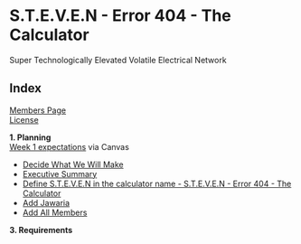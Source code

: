 # S.T.E.V.E.N - Error 404 - The Calculator
Super Technologically Elevated Volatile Electrical Network

## Index

[Members Page](https://github.com/solarZoey/CYBR_404_Project1_Team4/blob/main/Week_1/Members_Page.md)<br>
[License](https://github.com/solarZoey/CYBR_404_Project1_Team4/blob/main/README.md)

**1. Planning**
<br>[Week 1 expectations](https://canvas.unk.edu/courses/51421/assignments/672342) via Canvas
   
   - [Decide What We Will Make](https://github.com/solarZoey/CYBR_404_Project1_Team4/issues/7) 
   - [Executive Summary](https://github.com/solarZoey/CYBR_404_Project1_Team4/blob/main/Documentation/ExecutiveSummary.md)
   - [Define S.T.E.V.E.N in the calculator name - S.T.E.V.E.N - Error 404 - The Calculator](https://github.com/solarZoey/CYBR_404_Project1_Team4/issues/14)
   - [Add Jawaria](https://github.com/solarZoey/CYBR_404_Project1_Team4/issues/1)
   - [Add All Members](https://github.com/solarZoey/CYBR_404_Project1_Team4/issues/3)


**3. Requirements**
